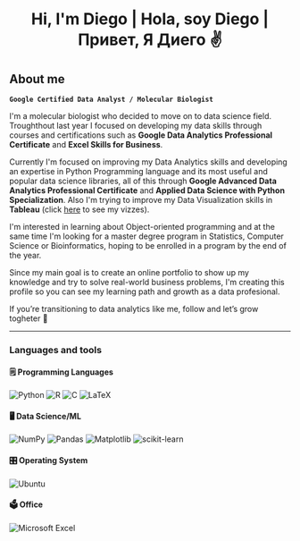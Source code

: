 <h1 align="center">Hi, I'm Diego | Hola, soy Diego | Привет, Я Диего ✌</h1>

## About me 

**`Google Certified Data Analyst / Molecular Biologist`**

I'm a molecular biologist who decided to move on to data science field. Troughthout last year I focused on developing my data skills through courses and certifications such as __Google Data Analytics Professional Certificate__ and __Excel Skills for Business__. 

Currently I'm focused on improving my Data Analytics skills and developing an expertise in Python Programming language and its most useful and popular data science libraries, all of this through __Google Advanced Data Analytics Professional Certificate__ and __Applied Data Science with Python Specialization__. Also I'm trying to improve my Data Visualization skills in __Tableau__ (click [here](https://public.tableau.com/app/profile/diego.godinez.bravo) to see my vizzes).

I'm interested in learning about Object-oriented programming and at the same time I'm looking for a master degree program in Statistics, Computer Science or Bioinformatics, hoping to be enrolled in a program by the end of the year. 

Since my main goal is to create an online portfolio to show up my knowledge and try to solve real-world business problems, I'm creating this profile so you can see my learning path and growth as a data profesional.

If you’re transitioning to data analytics like me, follow and let’s grow togheter 💐

***

### Languages and tools 

#### 🗒 Programming Languages 

![Python](https://img.shields.io/badge/python-3670A0?style=for-the-badge&logo=python&logoColor=ffdd54)
![R](https://img.shields.io/badge/r-%23276DC3.svg?style=for-the-badge&logo=r&logoColor=white)
![C](https://img.shields.io/badge/c-%2300599C.svg?style=for-the-badge&logo=c&logoColor=white)
![LaTeX](https://img.shields.io/badge/latex-%23008080.svg?style=for-the-badge&logo=latex&logoColor=white)

#### 🖥 Data Science/ML

![NumPy](https://img.shields.io/badge/numpy-%23013243.svg?style=for-the-badge&logo=numpy&logoColor=white)
![Pandas](https://img.shields.io/badge/pandas-%23150458.svg?style=for-the-badge&logo=pandas&logoColor=white)
![Matplotlib](https://img.shields.io/badge/Matplotlib-%23ffffff.svg?style=for-the-badge&logo=Matplotlib&logoColor=black)
![scikit-learn](https://img.shields.io/badge/scikit--learn-%23F7931E.svg?style=for-the-badge&logo=scikit-learn&logoColor=white)

#### 🎛 Operating System

![Ubuntu](https://img.shields.io/badge/Ubuntu-E95420?style=for-the-badge&logo=ubuntu&logoColor=white)

#### 🗳 Office

![Microsoft Excel](https://img.shields.io/badge/Microsoft_Excel-217346?style=for-the-badge&logo=microsoft-excel&logoColor=white)

